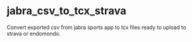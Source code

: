 # jabra_csv_to_tcx_strava
Convert exported csv from jabra sports app to tcx files ready to upload to strava or endomondo.
